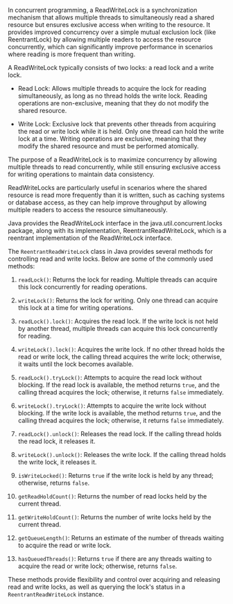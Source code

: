 In concurrent programming, a ReadWriteLock is a synchronization mechanism that allows multiple threads to simultaneously read a shared resource but ensures exclusive access when writing to the resource. It provides improved concurrency over a simple mutual exclusion lock (like ReentrantLock) by allowing multiple readers to access the resource concurrently, which can significantly improve performance in scenarios where reading is more frequent than writing.

A ReadWriteLock typically consists of two locks: a read lock and a write lock.

- Read Lock: Allows multiple threads to acquire the lock for reading simultaneously, as long as no thread holds the write lock. Reading operations are non-exclusive, meaning that they do not modify the shared resource.
  
- Write Lock: Exclusive lock that prevents other threads from acquiring the read or write lock while it is held. Only one thread can hold the write lock at a time. Writing operations are exclusive, meaning that they modify the shared resource and must be performed atomically.

The purpose of a ReadWriteLock is to maximize concurrency by allowing multiple threads to read concurrently, while still ensuring exclusive access for writing operations to maintain data consistency.

ReadWriteLocks are particularly useful in scenarios where the shared resource is read more frequently than it is written, such as caching systems or database access, as they can help improve throughput by allowing multiple readers to access the resource simultaneously.

Java provides the ReadWriteLock interface in the java.util.concurrent.locks package, along with its implementation, ReentrantReadWriteLock, which is a reentrant implementation of the ReadWriteLock interface.


The `ReentrantReadWriteLock` class in Java provides several methods for controlling read and write locks. Below are some of the commonly used methods:

1. `readLock()`: Returns the lock for reading. Multiple threads can acquire this lock concurrently for reading operations.

2. `writeLock()`: Returns the lock for writing. Only one thread can acquire this lock at a time for writing operations.

3. `readLock().lock()`: Acquires the read lock. If the write lock is not held by another thread, multiple threads can acquire this lock concurrently for reading.

4. `writeLock().lock()`: Acquires the write lock. If no other thread holds the read or write lock, the calling thread acquires the write lock; otherwise, it waits until the lock becomes available.

5. `readLock().tryLock()`: Attempts to acquire the read lock without blocking. If the read lock is available, the method returns `true`, and the calling thread acquires the lock; otherwise, it returns `false` immediately.

6. `writeLock().tryLock()`: Attempts to acquire the write lock without blocking. If the write lock is available, the method returns `true`, and the calling thread acquires the lock; otherwise, it returns `false` immediately.

7. `readLock().unlock()`: Releases the read lock. If the calling thread holds the read lock, it releases it.

8. `writeLock().unlock()`: Releases the write lock. If the calling thread holds the write lock, it releases it.

9. `isWriteLocked()`: Returns `true` if the write lock is held by any thread; otherwise, returns `false`.

10. `getReadHoldCount()`: Returns the number of read locks held by the current thread.

11. `getWriteHoldCount()`: Returns the number of write locks held by the current thread.

12. `getQueueLength()`: Returns an estimate of the number of threads waiting to acquire the read or write lock.

13. `hasQueuedThreads()`: Returns `true` if there are any threads waiting to acquire the read or write lock; otherwise, returns `false`.

These methods provide flexibility and control over acquiring and releasing read and write locks, as well as querying the lock's status in a `ReentrantReadWriteLock` instance.